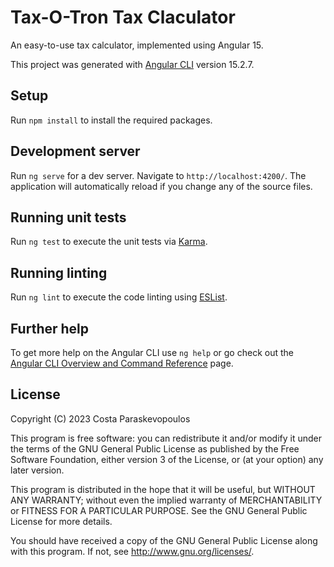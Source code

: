 # Tax-O-Tron Tax Claculator

An easy-to-use tax calculator, implemented using Angular 15.

This project was generated with [Angular CLI](https://github.com/angular/angular-cli) version 15.2.7.

## Setup

Run `npm install` to install the required packages.

## Development server

Run `ng serve` for a dev server. Navigate to `http://localhost:4200/`. The application will automatically reload if you change any of the source files.

## Running unit tests

Run `ng test` to execute the unit tests via [Karma](https://karma-runner.github.io).

## Running linting

Run `ng lint` to execute the code linting using [ESList](https://eslint.org/).

## Further help

To get more help on the Angular CLI use `ng help` or go check out the [Angular CLI Overview and Command Reference](https://angular.io/cli) page.

## License

Copyright (C) 2023 Costa Paraskevopoulos

This program is free software: you can redistribute it and/or modify it under the terms of the GNU General Public License as published by the Free Software Foundation, either version 3 of the License, or (at your option) any later version.

This program is distributed in the hope that it will be useful, but WITHOUT ANY WARRANTY; without even the implied warranty of MERCHANTABILITY or FITNESS FOR A PARTICULAR PURPOSE. See the GNU General Public License for more details.

You should have received a copy of the GNU General Public License along with this program. If not, see http://www.gnu.org/licenses/.

